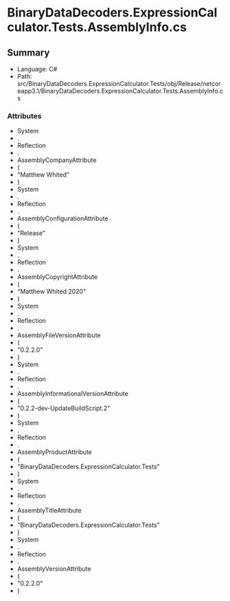 ﻿# BinaryDataDecoders.ExpressionCalculator.Tests.AssemblyInfo.cs

## Summary

* Language: C#
* Path: src/BinaryDataDecoders.ExpressionCalculator.Tests/obj/Release/netcoreapp3.1/BinaryDataDecoders.ExpressionCalculator.Tests.AssemblyInfo.cs

### Attributes

 - System
 - .
 - Reflection
 - .
 - AssemblyCompanyAttribute
 - (
 - "Matthew Whited"
 - )
 - System
 - .
 - Reflection
 - .
 - AssemblyConfigurationAttribute
 - (
 - "Release"
 - )
 - System
 - .
 - Reflection
 - .
 - AssemblyCopyrightAttribute
 - (
 - "Matthew Whited 2020"
 - )
 - System
 - .
 - Reflection
 - .
 - AssemblyFileVersionAttribute
 - (
 - "0.2.2.0"
 - )
 - System
 - .
 - Reflection
 - .
 - AssemblyInformationalVersionAttribute
 - (
 - "0.2.2-dev-UpdateBuildScript.2"
 - )
 - System
 - .
 - Reflection
 - .
 - AssemblyProductAttribute
 - (
 - "BinaryDataDecoders.ExpressionCalculator.Tests"
 - )
 - System
 - .
 - Reflection
 - .
 - AssemblyTitleAttribute
 - (
 - "BinaryDataDecoders.ExpressionCalculator.Tests"
 - )
 - System
 - .
 - Reflection
 - .
 - AssemblyVersionAttribute
 - (
 - "0.2.2.0"
 - )

